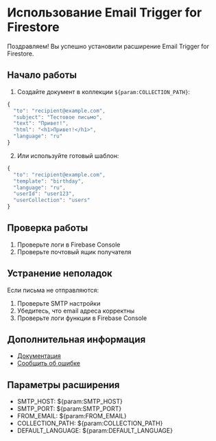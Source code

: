 # Использование Email Trigger for Firestore

Поздравляем! Вы успешно установили расширение Email Trigger for Firestore.

## Начало работы

1. Создайте документ в коллекции `${param:COLLECTION_PATH}`:

```javascript
{
  "to": "recipient@example.com",
  "subject": "Тестовое письмо",
  "text": "Привет!",
  "html": "<h1>Привет!</h1>",
  "language": "ru"
}
```

2. Или используйте готовый шаблон:

```javascript
{
  "to": "recipient@example.com",
  "template": "birthday",
  "language": "ru",
  "userId": "user123",
  "userCollection": "users"
}
```

## Проверка работы

1. Проверьте логи в Firebase Console
2. Проверьте почтовый ящик получателя

## Устранение неполадок

Если письма не отправляются:

1. Проверьте SMTP настройки
2. Убедитесь, что email адреса корректны
3. Проверьте логи функции в Firebase Console

## Дополнительная информация

- [Документация](https://github.com/bycharyyev/gulyaly-email-send-trigger)
- [Сообщить об ошибке](https://github.com/bycharyyev/gulyaly-email-send-trigger/issues)

## Параметры расширения

- SMTP_HOST: ${param:SMTP_HOST}
- SMTP_PORT: ${param:SMTP_PORT}
- FROM_EMAIL: ${param:FROM_EMAIL}
- COLLECTION_PATH: ${param:COLLECTION_PATH}
- DEFAULT_LANGUAGE: ${param:DEFAULT_LANGUAGE} 